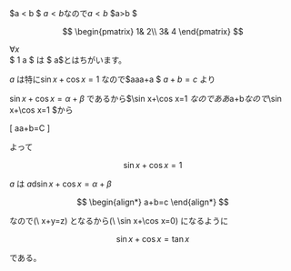 <script src="main.js"></script>

<script type="text/javascript" id="MathJax-script" async=""
src="https://cdn.jsdelivr.net/npm/mathjax@3/es5/tex-mml-chtml.js">
</script>
<script>
MathJax = {
oader: { load: ['[tex]/physics', '[tex]/newcommand', '[tex]/mathtools'] },
tex: {
inlineMath: [['$', '$'], ['\(', '\)']],
packages: { '[+]': ['physics', 'newcommand', 'mathtools'] },
},
chtml: {
matchFontHeight: false
}
};
</script>

<style>
img{
max-height:50vh;
max-width:100%;
}
video{
max-height:100%;
max-width:100%;
}
</style>

<script src="https: //blz-soft.github.io/md_style/release/v1.2/md_style.js" ></script>

 $a < b	$ 
$a < b$なので$a < b$  $a>b $

$$
\begin{pmatrix}
1& 2\\
3& 4
\end{pmatrix} 
$$

 $\forall x$  
$ 1 a $ は $ a$とはちがいます。

$a$ は特に$\sin x+\cos x=1$ なので$aaa+a $
$a+b=c$ より

$\sin x+\cos x=\alpha +\beta$ であるから$\sin x+\cos x=1 $なので ああ$a+b$なので$\sin x+\cos x=1 $から

\[
aa+b=C
\]

よって

$$
\sin x+\cos x=1
$$

$a$ は $a$d$\sin x+\cos x=\alpha +\beta$


$$
\begin{align*}
a+b=c
\end{align*}
$$

なので\(\ x+y=z\) となるから\(\ \sin x+\cos x=0\) になるように

$$
\sin x+\cos x=\tan x
$$

である。
